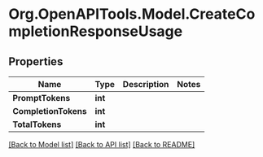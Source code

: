 # Org.OpenAPITools.Model.CreateCompletionResponseUsage

## Properties

Name | Type | Description | Notes
------------ | ------------- | ------------- | -------------
**PromptTokens** | **int** |  | 
**CompletionTokens** | **int** |  | 
**TotalTokens** | **int** |  | 

[[Back to Model list]](../README.md#documentation-for-models) [[Back to API list]](../README.md#documentation-for-api-endpoints) [[Back to README]](../README.md)

